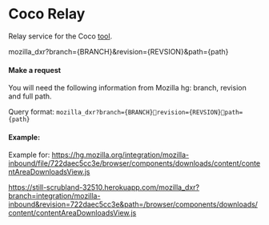 # Coco Relay

Relay service for the Coco [tool](https://github.com/ericdesj/moz-codecover-ui).
 
mozilla_dxr?branch={BRANCH}&revision={REVSION}&path={path}

#### Make a request
You will need the following information from Mozilla hg: branch, revision and full path.

Query format: `mozilla_dxr?branch={BRANCH}revision={REVSION}path={path}`

#### Example:

Example for: https://hg.mozilla.org/integration/mozilla-inbound/file/722daec5cc3e/browser/components/downloads/content/contentAreaDownloadsView.js

https://still-scrubland-32510.herokuapp.com/mozilla_dxr?branch=integration/mozilla-inbound&revision=722daec5cc3e&path=/browser/components/downloads/content/contentAreaDownloadsView.js